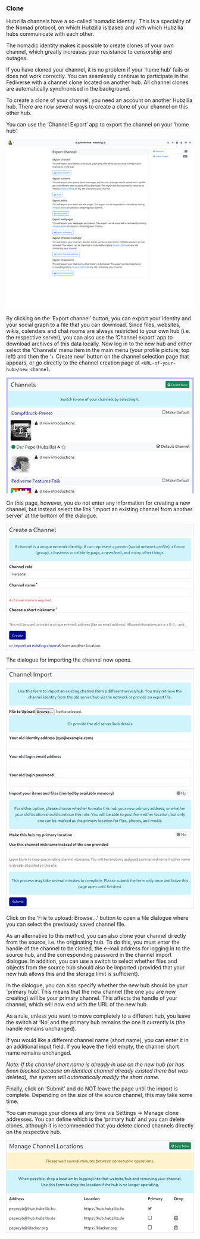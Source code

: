 ### Clone

Hubzilla channels have a so-called ‘nomadic identity’. This is a speciality of the Nomad protocol, on which Hubzilla is based and with which Hubzilla hubs communicate with each other.

The nomadic identity makes it possible to create clones of your own channel, which greatly increases your resistance to censorship and outages.

If you have cloned your channel, it is no problem if your ‘home hub’ fails or does not work correctly. You can seamlessly continue to participate in the Fediverse with a channel clone located on another hub.
All channel clones are automatically synchronised in the background.

To create a clone of your channel, you need an account on another Hubzilla hub.
There are now several ways to create a clone of your channel on this other hub.

You can use the ‘Channel Export’ app to export the channel on your ‘home hub’.

![clone 01](./pic/clone01.png)

By clicking on the ‘Export channel’ button, you can export your identity and your social graph to a file that you can download.
Since files, websites, wikis, calendars and chat rooms are always restricted to your own hub (i.e. the respective server), you can also use the ‘Channel export’ app to download archives of this data locally.
Now log in to the new hub and either select the ‘Channels’ menu item in the main menu (your profile picture; top left) and then the ‘+ Create new’ button on the channel selection page that appears, or go directly to the channel creation page at `<URL-of-your-hub>/new_channel`.

![clone 02](./pic/clone02.png)

On this page, however, you do not enter any information for creating a new channel, but instead select the link ‘import an existing channel from another server’ at the bottom of the dialogue.

![clone 03](./pic/clone03.png)

The dialogue for importing the channel now opens.

![clone 04](./pic/clone04.png)

Click on the ‘File to upload: Browse...’ button to open a file dialogue where you can select the previously saved channel file.

As an alternative to this method, you can also clone your channel directly from the source, i.e. the originating hub. To do this, you must enter the handle of the channel to be cloned, the e-mail address for logging in to the source hub, and the corresponding password in the channel import dialogue. In addition, you can use a switch to select whether files and objects from the source hub should also be imported (provided that your new hub allows this and the storage limit is sufficient).

In the dialogue, you can also specify whether the new hub should be your ‘primary hub’. This means that the new channel (the one you are now creating) will be your primary channel. This affects the handle of your channel, which will now end with the URL of the new hub.

As a rule, unless you want to move completely to a different hub, you leave the switch at ‘No’ and the primary hub remains the one it currently is (the handle remains unchanged).

If you would like a different channel name (short name), you can enter it in an additional input field. If you leave the field empty, the channel short name remains unchanged.

*Note: If the channel short name is already in use on the new hub (or has been blocked because an identical channel already existed there but was deleted), the system will automatically modify the short name.*

Finally, click on ‘Submit’ and do NOT leave the page until the import is complete. Depending on the size of the source channel, this may take some time.

You can manage your clones at any time via Settings → Manage clone addresses. You can define which is the ‘primary hub’ and you can delete clones, although it is recommended that you delete cloned channels directly on the respective hub.

![clone 05](./pic/clone05.png)